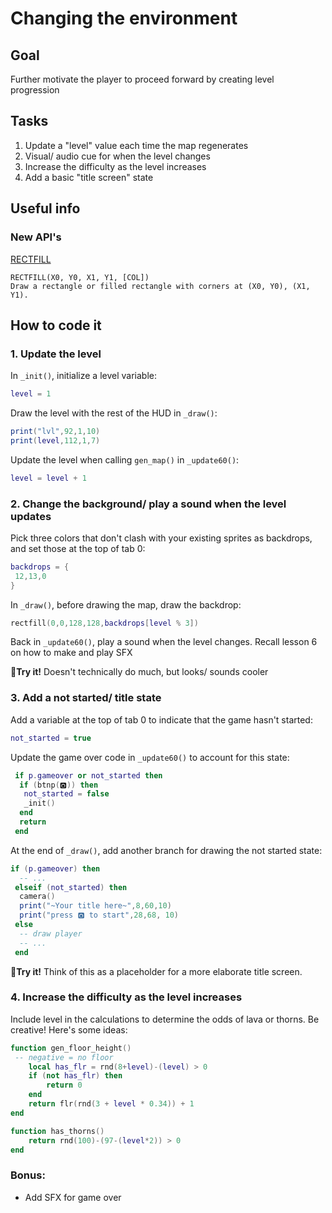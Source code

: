 # Changing the environment
## Goal
Further motivate the player to proceed forward by creating level progression
## Tasks
1. Update a "level" value each time the map regenerates
2. Visual/ audio cue for when the level changes
3. Increase the difficulty as the level increases
4. Add a basic "title screen" state
## Useful info
### New API's
[RECTFILL](https://www.lexaloffle.com/dl/docs/pico-8_manual.html#RECTFILL)
```
RECTFILL(X0, Y0, X1, Y1, [COL])
Draw a rectangle or filled rectangle with corners at (X0, Y0), (X1, Y1).
```

## How to code it
### 1. Update the level
In `_init()`, initialize a level variable:
```lua
level = 1
```

Draw the level with the rest of the HUD in `_draw()`:
```lua
print("lvl",92,1,10)
print(level,112,1,7)
```

Update the level when calling `gen_map()` in `_update60()`:
```lua
level = level + 1
```

### 2. Change the background/ play a sound when the level updates
Pick three colors that don't clash with your existing sprites as backdrops, and set those at the top of tab 0:
```lua
backdrops = {
 12,13,0
}
```

In `_draw()`, before drawing the map, draw the backdrop:
```lua
rectfill(0,0,128,128,backdrops[level % 3])
```

Back in `_update60()`, play a sound when the level changes. Recall lesson 6 on how to make and play SFX


🏃**Try it!** Doesn't technically do much, but looks/ sounds cooler

### 3. Add a not started/ title state
Add a variable at the top of tab 0 to indicate that the game hasn't started:
```lua
not_started = true
```

Update the game over code in `_update60()` to account for this state:
```lua
 if p.gameover or not_started then
  if (btnp(🅾️)) then
   not_started = false
   _init()
  end
  return
 end
```

At the end of `_draw()`, add another branch for drawing the not started state:
```lua
if (p.gameover) then
  -- ...
 elseif (not_started) then
  camera()
  print("~Your title here~",8,60,10)
  print("press 🅾️ to start",28,68, 10)
 else
  -- draw player
  -- ...
 end
```

🏃**Try it!** Think of this as a placeholder for a more elaborate title screen.

### 4. Increase the difficulty as the level increases
Include level in the calculations to determine the odds of lava or thorns. Be creative! Here's some ideas:

```lua
function gen_floor_height()
 -- negative = no floor
	local has_flr = rnd(8+level)-(level) > 0
	if (not has_flr) then
		return 0
	end
	return flr(rnd(3 + level * 0.34)) + 1
end

function has_thorns()
	return rnd(100)-(97-(level*2)) > 0
end
```

### Bonus:
- Add SFX for game over
